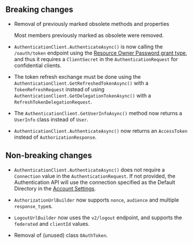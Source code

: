 ## Breaking changes

* Removal of previously marked obsolete methods and properties

  Most members previously marked as obsolete were removed.
  
* `AuthenticationClient.AuthenticateAsync()` is now calling the `/oauth/token` endpoint using the [Resource Owner Password grant type](https://auth0.com/docs/api/authentication#resource-owner-password),
and thus it requires a `ClientSecret` in the `AuthenticationRequest` for confidential clients.

* The token refresh exchange must be done using the `AuthenticationClient.GetRefreshedTokenAsync()` with a `TokenRefreshRequest` 
instead of using `AuthenticationClient.GetDelegationTokenAsync()` with a `RefreshTokenDelegationRequest`.

* The `AuthenticationClient.GetUserInfoAsync()` method now returns a `UserInfo` class instead of `User`.

* `AuthenticationClient.AuthenticateAsync()` now returns an `AccessToken` instead of `AuthorizationResponse`. 

## Non-breaking changes

* `AuthenticationClient.AuthenticateAsync()` does not require a `Connection` value in the `AuthenticationRequest`. If not provided, the Authentication API will use the connection specified as the Default Directory in the [Account Settings](https://manage.auth0.com/#/account).

* `AuthorizationUrlBuilder` now supports `nonce`, `audience` and multiple `response_type`s.

* `LogoutUrlBuilder` now uses the `v2/logout` endpoint, and supports the `federated` and `clientId` values.

* Removal of (unused) class `OAuthToken`. 